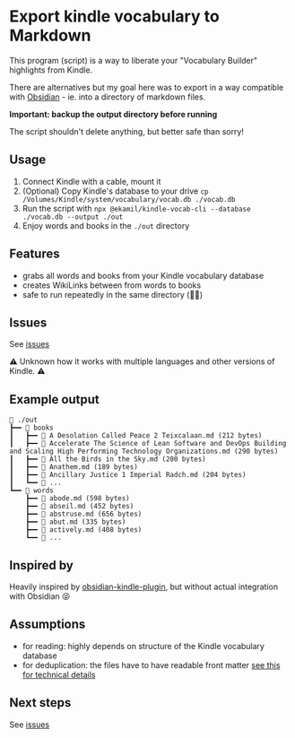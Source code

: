 # Export kindle vocabulary to Markdown

This program (script) is a way to liberate your "Vocabulary Builder" highlights from Kindle.

There are alternatives but my goal here was to export in a way compatible with [Obsidian](https://obsidian.md/) - ie. into a directory of markdown files.

**Important: backup the output directory before running**

The script shouldn't delete anything, but better safe than sorry!

## Usage

1. Connect Kindle with a cable, mount it
2. (Optional) Copy Kindle's database to your drive
   `cp /Volumes/Kindle/system/vocabulary/vocab.db ./vocab.db`
3. Run the script with `npx @ekamil/kindle-vocab-cli --database ./vocab.db --output ./out`
4. Enjoy words and books in the `./out` directory

## Features

- grabs all words and books from your Kindle vocabulary database
- creates WikiLinks between from words to books
- safe to run repeatedly in the same directory (🤞🏽)

## Issues

See [issues](https://github.com/ekamil/kindle-vocab-md/issues)

⚠️ Unknown how it works with multiple languages and other versions of Kindle. ⚠️

## Example output

```
📂 ./out
┣━━ 📂 books
┃   ┣━━ 📄 A Desolation Called Peace 2 Teixcalaan.md (212 bytes)
┃   ┣━━ 📄 Accelerate The Science of Lean Software and DevOps Building and Scaling High Performing Technology Organizations.md (290 bytes)
┃   ┣━━ 📄 All the Birds in the Sky.md (200 bytes)
┃   ┣━━ 📄 Anathem.md (189 bytes)
┃   ┣━━ 📄 Ancillary Justice 1 Imperial Radch.md (204 bytes)
┃   ┗━━ 👀 ...
┗━━ 📂 words
    ┣━━ 📄 abode.md (598 bytes)
    ┣━━ 📄 abseil.md (452 bytes)
    ┣━━ 📄 abstruse.md (656 bytes)
    ┣━━ 📄 abut.md (335 bytes)
    ┣━━ 📄 actively.md (408 bytes)
    ┗━━ 👀 ...
```

## Inspired by

Heavily inspired by [obsidian-kindle-plugin](https://github.com/hadynz/obsidian-kindle-plugin), but without actual integration with Obsidian 😝

## Assumptions

- for reading: highly depends on structure of the Kindle vocabulary database
- for deduplication: the files have to have readable front matter [see this for technical details](https://www.npmjs.com/package/gray-matter)

## Next steps

See [issues](https://github.com/ekamil/kindle-vocab-md/issues)
